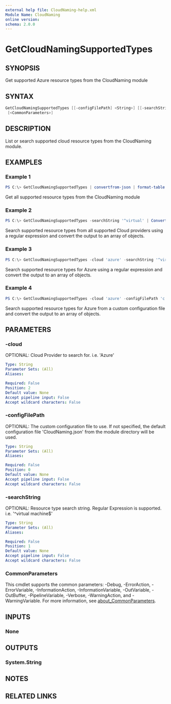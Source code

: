 ```yaml
---
external help file: CloudNaming-help.xml
Module Name: CloudNaming
online version:
schema: 2.0.0
---
```


# GetCloudNamingSupportedTypes

## SYNOPSIS
Get supported Azure resource types from the CloudNaming module

## SYNTAX

```PowerShell
GetCloudNamingSupportedTypes [[-configFilePath] <String>] [[-searchString] <String>] [[-cloud] <String>]
 [<CommonParameters>]
```

## DESCRIPTION
List or search supported cloud resource types from the CloudNaming module.

## EXAMPLES

### Example 1

```powershell
PS C:\> GetCloudNamingSupportedTypes | convertfrom-json | format-table
```

Get all supported resource types from the CloudNaming module

### Example 2

```powershell
PS C:\> GetCloudNamingSupportedTypes -searchString '^virtual' | ConvertFrom-Json
```

Search supported resource types from all supported Cloud providers using a regular expression and convert the output to an array of objects.

### Example 3

```powershell
PS C:\> GetCloudNamingSupportedTypes -cloud 'azure' -searchString '^virtual machine' | ConvertFrom-Json
```

Search supported resource types for Azure using a regular expression and convert the output to an array of objects.

### Example 4

```powershell
PS C:\> GetCloudNamingSupportedTypes -cloud 'azure' -configFilePath 'c:\temp\config.json' | ConvertFrom-Json
```

Search supported resource types for Azure from a custom configuration file and convert the output to an array of objects.

## PARAMETERS

### -cloud
OPTIONAL: Cloud Provider to search for.
i.e.
'Azure'

```yaml
Type: String
Parameter Sets: (All)
Aliases:

Required: False
Position: 2
Default value: None
Accept pipeline input: False
Accept wildcard characters: False
```

### -configFilePath
OPTIONAL: The custom configuration file to use.
If not specified, the default configuration file 'CloudNaming.json' from the module directory will be used.

```yaml
Type: String
Parameter Sets: (All)
Aliases:

Required: False
Position: 0
Default value: None
Accept pipeline input: False
Accept wildcard characters: False
```

### -searchString
OPTIONAL: Resource type search string.
Regular Expression is supported.
i.e.
'^virtual machine$'

```yaml
Type: String
Parameter Sets: (All)
Aliases:

Required: False
Position: 1
Default value: None
Accept pipeline input: False
Accept wildcard characters: False
```

### CommonParameters
This cmdlet supports the common parameters: -Debug, -ErrorAction, -ErrorVariable, -InformationAction, -InformationVariable, -OutVariable, -OutBuffer, -PipelineVariable, -Verbose, -WarningAction, and -WarningVariable. For more information, see [about_CommonParameters](http://go.microsoft.com/fwlink/?LinkID=113216).

## INPUTS

### None

## OUTPUTS

### System.String

## NOTES

## RELATED LINKS
